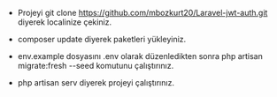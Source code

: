 
- Projeyi git clone https://github.com/mbozkurt20/Laravel-jwt-auth.git diyerek localinize çekiniz.

- composer update diyerek paketleri yükleyiniz.

- env.example dosyasını .env olarak düzenledikten sonra php artisan migrate:fresh --seed komutunu çalıştırınız.
    
- php artisan serv diyerek projeyi çalıştırınız.

